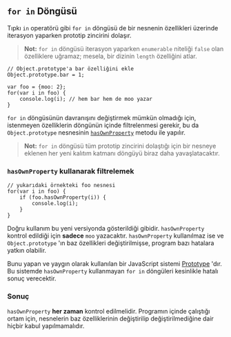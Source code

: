 ## `for in` Döngüsü

Tıpkı `in` operatörü gibi `for in` döngüsü de bir nesnenin özellikleri üzerinde
iterasyon yaparken prototip zincirini dolaşır.

> **Not:** `for in` döngüsü iterasyon yaparken `enumerable` niteliği `false`
> olan özelliklere uğramaz; mesela, bir dizinin `length` özelliğini atlar.
    
    // Object.prototype'a bar özelliğini ekle
    Object.prototype.bar = 1;

    var foo = {moo: 2};
    for(var i in foo) {
        console.log(i); // hem bar hem de moo yazar
    }

`for in` döngüsünün davranışını değiştirmek mümkün olmadığı için, istenmeyen
özelliklerin döngünün içinde filtrelenmesi gerekir, bu da `Object.prototype`
nesnesinin [`hasOwnProperty`](#object.hasownproperty) metodu ile yapılır.

> **Not:** `for in` döngüsü tüm prototip zincirini dolaştığı için bir nesneye
> eklenen her yeni kalıtım katmanı döngüyü biraz daha yavaşlatacaktır.

### `hasOwnProperty` kullanarak filtrelemek

    // yukarıdaki örnekteki foo nesnesi
    for(var i in foo) {
        if (foo.hasOwnProperty(i)) {
            console.log(i);
        }
    }

Doğru kullanım bu yeni versiyonda gösterildiği gibidir. `hasOwnProperty` kontrol
edildiği için **sadece** `moo` yazacaktır. `hasOwnProperty` kullanılmaz ise ve
`Object.prototype` 'ın baz özellikleri değiştirilmişse, program bazı hatalara
yatkın olabilir.

Bunu yapan ve yaygın olarak kullanılan bir JavaScript sistemi [Prototype][1]
'dır. Bu sistemde `hasOwnProperty` kullanmayan `for in` döngüleri kesinlikle
hatalı sonuç verecektir.

### Sonuç

`hasOwnProperty` **her zaman** kontrol edilmelidir. Programın içinde çalıştığı
ortam için, nesnelerin baz özelliklerinin değiştirilip değiştirilmediğine dair
hiçbir kabul yapılmamalıdır.

[1]: http://www.prototypejs.org/

